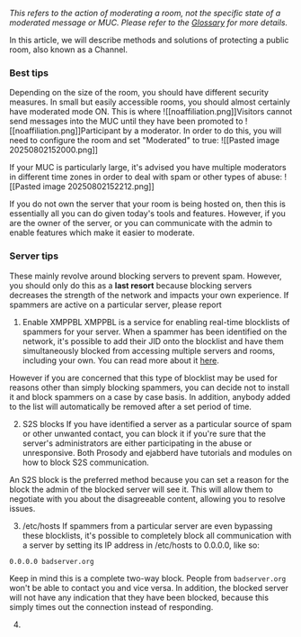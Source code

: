*This refers to the action of moderating a room, not the specific state of a moderated message or MUC. Please refer to the [Glossary](/Glossary) for more details.*

In this article, we will describe methods and solutions of protecting a public room, also known as a Channel.
### Best tips
Depending on the size of the room, you should have different security measures. In small but easily accessible rooms, you should almost certainly have moderated mode ON. This is where ![[noaffiliation.png]]Visitors cannot send messages into the MUC until they have been promoted to ![[noaffiliation.png]]Participant by a moderator. In order to do this, you will need to configure the room and set "Moderated" to true:
![[Pasted image 20250802152000.png]]

If your MUC is particularly large, it's advised you have multiple moderators in different time zones in order to deal with spam or other types of abuse:
![[Pasted image 20250802152212.png]]

If you do not own the server that your room is being hosted on, then this is essentially all you can do given today's tools and features. However, if you are the owner of the server, or you can communicate with the admin to enable features which make it easier to moderate.

### Server tips
These mainly revolve around blocking servers to prevent spam. However, you should only do this as a **last resort** because blocking servers decreases the strength of the network and impacts your own experience. If spammers are active on a particular server, please report 
1) Enable XMPPBL
XMPPBL is a service for enabling real-time blocklists of spammers for your server. When a spammer has been identified on the network, it's possible to add their JID onto the blocklist and have them simultaneously blocked from accessing multiple servers and rooms, including your own. You can read more about it [here](https://xmppbl.org).

However if you are concerned that this type of blocklist may be used for reasons other than simply blocking spammers, you can decide not to install it and block spammers on a case by case basis. In addition, anybody added to the list will automatically be removed after a set period of time.

2) S2S blocks
If you have identified a server as a particular source of spam or other unwanted contact, you can block it if you're sure that the server's administrators are either participating in the abuse or unresponsive. Both Prosody and ejabberd have tutorials and modules on how to block S2S communication.

An S2S block is the preferred method because you can set a reason for the block the admin of the blocked server will see it. This will allow them to negotiate with you about the disagreeable content, allowing you to resolve issues.

3) /etc/hosts
If spammers from a particular server are even bypassing these blocklists, it's possible to completely block all communication with a server by setting its IP address in /etc/hosts to 0.0.0.0, like so:
```
0.0.0.0 badserver.org
```

Keep in mind this is a complete two-way block. People from `badserver.org` won't be able to contact you and vice versa. In addition, the blocked server will not have any indication that they have been blocked, because this simply times out the connection instead of responding.

4)